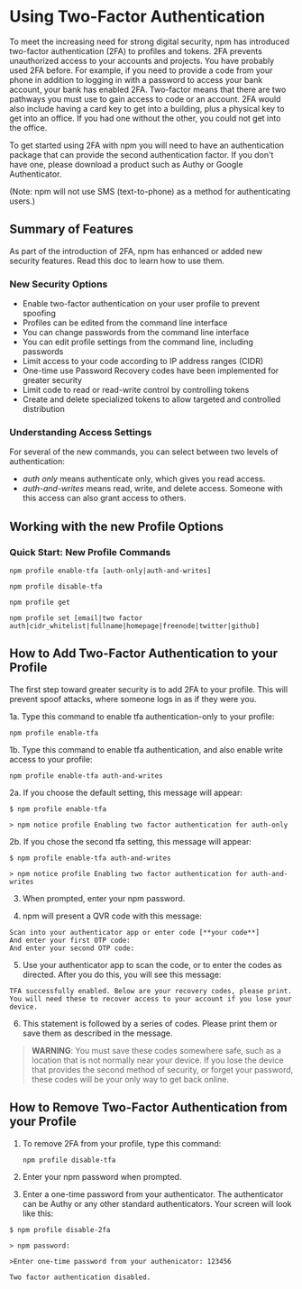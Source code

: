 <!--
title: 16 - Using two-factor authentication
featured: true
-->

# Using Two-Factor Authentication

To meet the increasing need for strong digital security, npm has introduced two-factor authentication (2FA) to profiles and tokens. 2FA prevents unauthorized access to your accounts and projects. You have probably used 2FA before. For example, if you need to provide a code from your phone in addition to logging in with a password to access your bank account, your bank has enabled 2FA. Two-factor means that there are two pathways you must use to gain access to code or an account. 2FA would also include having a card key to get into a building, plus a physical key to get into an office. If you had one without the other, you could not get into the office. 

To get started using 2FA with npm you will need to have an authentication package that can provide the second authentication factor. If you don't have one, please download a product such as Authy or Google Authenticator. 

(Note: npm will not use SMS (text-to-phone) as a method for authenticating users.)

## Summary of Features

As part of the introduction of 2FA, npm has enhanced or added new security features. Read this doc to learn how to use them.

### New Security Options 

* Enable two-factor authentication on your user profile to prevent spoofing
* Profiles can be edited from the command line interface
* You can change passwords from the command line interface 
* You can edit profile settings from the command line, including passwords
* Limit access to your code according to IP address ranges (CIDR) 
* One-time use Password Recovery codes have been implemented for greater security
* Limit code to read or read-write control by controlling tokens 
* Create and delete specialized tokens to allow targeted and controlled distribution 

### Understanding Access Settings

For several of the new commands, you can select between two levels of authentication:

*   *auth only* means authenticate only, which gives you read access. 
*   *auth-and-writes* means read, write, and delete access. Someone with this access can also grant access to others. 

## Working with the new Profile Options

### Quick Start: New Profile Commands

  `npm profile enable-tfa [auth-only|auth-and-writes]`

  `npm profile disable-tfa`

  `npm profile get`

  `npm profile set [email|two factor auth|cidr_whitelist|fullname|homepage|freenode|twitter|github]`

## How to Add Two-Factor Authentication to your Profile 

The first step toward greater security is to add 2FA to your profile. This will prevent spoof attacks, where someone logs in as if they were you. 

1a. Type this command to enable tfa authentication-only to your profile:

`npm profile enable-tfa`

1b. Type this command to enable tfa authentication, and also enable write access to your profile: 

`npm profile enable-tfa auth-and-writes`

 2a. If you choose the default setting, this message will appear: 
````
$ npm profile enable-tfa

> npm notice profile Enabling two factor authentication for auth-only
````

 2b. If you chose the second tfa setting, this message will appear: 
````
$ npm profile enable-tfa auth-and-writes

> npm notice profile Enabling two factor authentication for auth-and-writes
````

3. When prompted, enter your npm password.

4. npm will present a QVR code with this message:

````
Scan into your authenticator app or enter code [**your code**]
And enter your first OTP code:
And enter your second OTP code:
````
5. Use your authenticator app to scan the code, or to enter the codes as directed. After you do this, you will see this message:

````
TFA successfully enabled. Below are your recovery codes, please print. 
You will need these to recover access to your account if you lose your device.
````

6. This statement is followed by a series of codes. Please print them or save them as described in the message. 

>**WARNING**: You must save these codes somewhere safe, such as a location that is not normally near your device. If you lose the device that provides the second method of security, or forget your password, these codes will be your only way to get back online. 

## How to Remove Two-Factor Authentication from your Profile

1. To remove 2FA from your profile, type this command:

   `npm profile disable-tfa`
  
2. Enter your npm password when prompted. 

3. Enter a one-time password from your authenticator. The authenticator can be Authy or any other standard authenticators. Your screen will look like this:

````
$ npm profile disable-2fa

> npm password:

>Enter one-time password from your authenicator: 123456

Two factor authentication disabled. 
````
